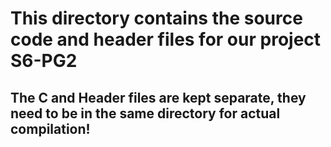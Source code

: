# This directory contains the source code and header files for our project S6-PG2

## The C and Header files are kept separate, they need to be in the same directory for actual compilation!
